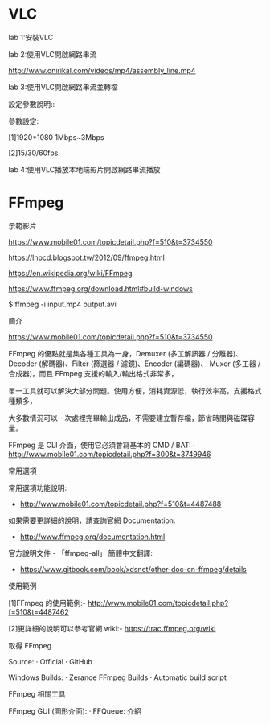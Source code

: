 # VLC



lab 1:安裝VLC

lab 2:使用VLC開啟網路串流

http://www.onirikal.com/videos/mp4/assembly_line.mp4

lab 3:使用VLC開啟網路串流並轉檔

設定參數說明::



參數設定:

[1]1920*1080 1Mbps~3Mbps

[2]15/30/60fps


lab 4:使用VLC播放本地端影片開啟網路串流播放

# FFmpeg

示範影片


https://www.mobile01.com/topicdetail.php?f=510&t=3734550

https://lnpcd.blogspot.tw/2012/09/ffmpeg.html

https://en.wikipedia.org/wiki/FFmpeg

https://www.ffmpeg.org/download.html#build-windows


$ ffmpeg -i input.mp4 output.avi


簡介

https://www.mobile01.com/topicdetail.php?f=510&t=3734550

FFmpeg 的優點就是集各種工具為一身，Demuxer (多工解訊器 / 分離器)、Decoder (解碼器)、Filter (篩選器 / 濾鏡)、Encoder (編碼器)、
Muxer (多工器 / 合成器)，而且 FFmpeg 支援的輸入/輸出格式非常多，

單一工具就可以解決大部分問題。使用方便，消耗資源低，執行效率高，支援格式種類多，

大多數情況可以一次處裡完畢輸出成品，不需要建立暫存檔，節省時間與磁碟容量。


FFmpeg 是 CLI 介面，使用它必須會寫基本的 CMD / BAT:
  ‧ http://www.mobile01.com/topicdetail.php?f=300&t=3749946


常用選項

常用選項功能說明:

- http://www.mobile01.com/topicdetail.php?f=510&t=4487488

如果需要更詳細的說明，請查詢官網 Documentation:

- http://www.ffmpeg.org/documentation.html

官方說明文件 - 「ffmpeg-all」 簡體中文翻譯:

- https://www.gitbook.com/book/xdsnet/other-doc-cn-ffmpeg/details


使用範例

[1]FFmpeg 的使用範例:- http://www.mobile01.com/topicdetail.php?f=510&t=4487462

[2]更詳細的說明可以參考官網 wiki:- https://trac.ffmpeg.org/wiki



取得 FFmpeg

Source:
  ‧ Official
  ‧ GitHub

Windows Builds:
  ‧ Zeranoe FFmpeg Builds
  ‧ Automatic build script


FFmpeg 相關工具

FFmpeg GUI (圖形介面):
  ‧ FFQueue: 介紹
